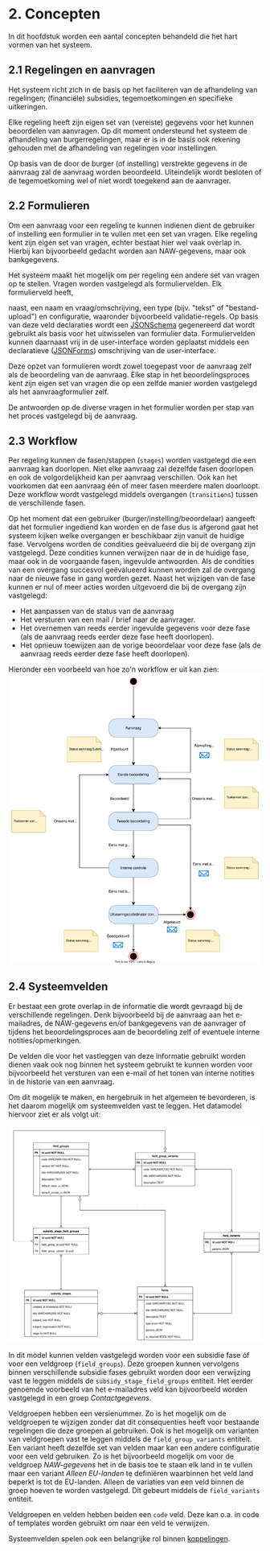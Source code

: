 # 2. Concepten

In dit hoofdstuk worden een aantal concepten behandeld die het hart vormen van het systeem.

## 2.1 Regelingen en aanvragen

Het systeem richt zich in de basis op het faciliteren van de afhandeling van regelingen; (financiële) subsidies,
tegemoetkomingen en specifieke uitkeringen.

Elke regeling heeft zijn eigen set van (vereiste) gegevens voor het
kunnen beoordelen van aanvragen. Op dit moment ondersteund het systeem de afhandeling van burgerregelingen, maar
er is in de basis ook rekening gehouden met de afhandeling van regelingen voor instellingen.

Op basis van de door de burger (of instelling) verstrekte gegevens in de aanvraag zal de aanvraag worden beoordeeld.
Uiteindelijk wordt besloten of de tegemoetkoming wel of niet wordt toegekend aan de aanvrager.

## 2.2 Formulieren

Om een aanvraag voor een regeling te kunnen indienen dient de gebruiker of instelling een formulier in te vullen met
een set van vragen. Elke regeling kent zijn eigen set van vragen, echter bestaat hier wel vaak overlap in. Hierbij
kan bijvoorbeeld gedacht worden aan NAW-gegevens, maar ook bankgegevens.

Het systeem maakt het mogelijk om per regeling een andere set van vragen op te stellen. Vragen worden vastgelegd als formuliervelden. Elk formulierveld heeft,

naast, een naam en vraag/omschrijving, een type (bijv. "tekst" of "bestand-upload") en configuratie, waaronder
bijvoorbeeld validatie-regels. Op basis van deze veld declaraties wordt een [JSONSchema](https://json-schema.org)
gegenereerd dat wordt gebruikt als basis voor het uitwisselen van formulier data. Formuliervelden kunnen daarnaast
vrij in de user-interface worden geplaatst middels een declaratieve ([JSONForms](https://jsonforms.io)) omschrijving
van de user-interface.

Deze opzet van formulieren wordt zowel toegepast voor de aanvraag zelf als de beoordeling van de aanvraag. Elke
stap in het beoordelingsproces kent zijn eigen set van vragen die op een zelfde manier worden vastgelegd als
het aanvraagformulier zelf.

De antwoorden op de diverse vragen in het formulier worden per stap van het proces vastgelegd bij de aanvraag.

## 2.3 Workflow

Per regeling kunnen de fasen/stappen (`stages`) worden vastgelegd die een aanvraag kan doorlopen. Niet elke aanvraag zal
dezelfde fasen doorlopen en ook de volgordelijkheid kan per aanvraag verschillen. Ook kan het voorkomen dat een aanvraag
één of meer fasen meerdere malen doorloopt. Deze workflow wordt vastgelegd middels overgangen (`transitions`) tussen de
verschillende fasen.

Op het moment dat een gebruiker (burger/instelling/beoordelaar) aangeeft dat het formulier ingediend kan worden en de
fase dus is afgerond gaat het systeem kijken welke overgangen er beschikbaar zijn vanuit de huidige fase. Vervolgens
worden de condities geëvalueerd die bij de overgang zijn vastgelegd. Deze condities kunnen verwijzen naar de in de
huidige fase, maar ook in de voorgaande fasen, ingevulde antwoorden. Als de condities van een overgang succesvol
geëvalueerd kunnen worden zal de overgang naar de nieuwe fase in gang worden gezet. Naast het wijzigen van de fase
kunnen er nul of meer acties worden uitgevoerd die bij de overgang zijn vastgelegd:

* Het aanpassen van de status van de aanvraag
* Het versturen van een mail / brief naar de aanvrager.
* Het overnemen van reeds eerder ingevulde gegevens voor deze fase
  (als de aanvraag reeds eerder deze fase heeft doorlopen).
* Het opnieuw toewijzen aan de vorige beoordelaar voor deze fase
  (als de aanvraag reeds eerder deze fase heeft doorlopen).

Hieronder een voorbeeld van hoe zo'n workflow er uit kan zien:
![Voorbeeld workflow](./images/voorbeeld-workflow.svg)

## 2.4 Systeemvelden

Er bestaat een grote overlap in de informatie die wordt gevraagd bij de verschillende regelingen. Denk bijvoorbeeld
bij de aanvraag aan het e-mailadres, de NAW-gegevens en/of bankgegevens van de aanvrager of tijdens het 
beoordelingsproces aan de beoordeling zelf of eventuele interne notities/opmerkingen.

De velden die voor het vastleggen van deze informatie gebruikt worden dienen vaak ook nog binnen het systeem
gebruikt te kunnen worden voor bijvoorbeeld het versturen van een e-mail of het tonen van interne notities in de
historie van een aanvraag. 

Om dit mogelijk te maken, en hergebruik in het algemeen te bevorderen, is het daarom mogelijk om systeemvelden vast
te leggen. Het datamodel hiervoor ziet er als volgt uit:

![Systeemvelden](./images/system-fields.svg)

In dit model kunnen velden vastgelegd worden voor een subsidie fase óf voor een veldgroep (`field_groups`). Deze
groepen kunnen vervolgens binnen verschillende subsidie fases gebruikt worden door een verwijzing vast te leggen
middels de `subsidy_stage_field_groups` entiteit. Het eerder genoemde voorbeeld van het e-mailadres 
veld kan bijvoorbeeld worden vastgelegd in een groep _Contactgegevens_.

Veldgroepen hebben een versienummer. Zo is het mogelijk om de veldgroepen te wijzigen zonder dat dit consequenties
heeft voor bestaande regelingen die deze groepen al gebruiken. Ook is het mogelijk om varianten van veldgroepen vast
te leggen middels de `field_group_variants` entiteit. Een variant heeft dezelfde set van velden maar kan een andere
configuratie voor een veld gebruiken. Zo is het bijvoorbeeld mogelijk om voor de veldgroep _NAW-gegevens_ het in de
basis toe te staan elk land in te vullen maar een variant _Alleen EU-landen_ te definiëren waarbinnen het veld land
beperkt is tot de EU-landen. Alleen de variaties van een veld binnen de groep hoeven te worden vastgelegd. Dit gebeurt
middels de `field_variants` entiteit.

Veldgroepen en velden hebben beiden een `code` veld. Deze kan o.a. in code of templates worden gebruikt om naar een
veld te verwijzen.

Systeemvelden spelen ook een belangrijke rol binnen [koppelingen](7.%20Koppelingen.md).